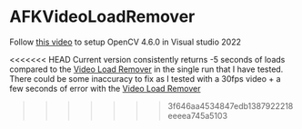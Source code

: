 # AFKVideoLoadRemover
Follow [this video](https://youtu.be/trXs2r6xSnI) to setup OpenCV 4.6.0 in Visual studio 2022

<<<<<<< HEAD
Current version consistently returns -5 seconds of loads compared to the [Video Load Remover](https://github.com/blegas78/autoSplitters) in the single run that I have tested. There could be some inaccuracy to fix as I tested with a 30fps video + a few seconds of error with the [Video Load Remover](https://github.com/blegas78/autoSplitters)
>>>>>>> 3f646aa4534847edb1387922218eeeea745a5103
